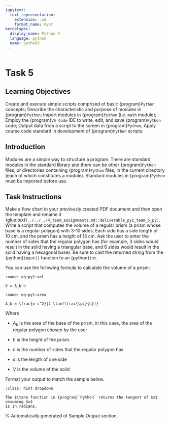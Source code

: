 ```yaml
---
jupytext:
  text_representation:
    extension: .md
    format_name: myst
kernelspec:
  display_name: Python 3
  language: python
  name: python3
---
```

```{include} /macros.md
```

# Task 5 

## Learning Objectives  

Create and execute simple scripts comprised of basic {program}`Python` concepts;
Describe the characteristic and purpose of modules in {program}`Python`; Import
modules in {program}`Python` (i.e. `math` module); Employ the {program}`VS Code`
IDE to write, edit, and save {program}`Python` code; Output data from a script
to the screen in {program}`Python`; Apply course code standard in development of
{program}`Python` scripts. 

 
## Introduction
 
Modules are a simple way to structure a program. There are standard modules in
the standard library and there can be other {program}`Python` files, or
directories containing {program}`Python` files, in the current directory (each
of which constitutes a module). Standard modules in {program}`Python` must be
imported before use. 


## Task Instructions 

Make a flow chart in your previously created PDF document and then open the
template and rename it
{glue:text}`../../../4_team_assignments.md::deliverable_py1_team_5_py:`. Write a script
that computes the volume of a regular prism (a prism whose base is a regular
polygon) with $3$-$10$ sides. Each side has a side length of
$\qty{10}{\centi\meter}$, and the prism has a height of
$\qty{15}{\centi\meter}$.  Ask the user to enter the number of sides that the
regular polygon has (for example, $3$ sides would result in the solid having a
triangular base, and $6$ sides would result in the solid having a hexagonal
base). Be sure to cast the returned string from the {python}`input()` function
to an {python}`int`.   

You can use the following formula to calculate the volume of a prism: 

```{math}
:name: eq:py1:vol

V = A_b h
```

```{math}
:name: eq:py1:area
 
A_b = \frac{n s^2}{4 \tan(\frac{\pi}{n})}
```
 
Where 

- $A_b$ is the area of the base of the prism, in this case, the area of the
  regular polygon chosen by the user 

- $h$ is the height of the prism 

- $n$ is the number of sides that the regular polygon has 

- $s$ is the length of one side 

- $V$ is the volume of the solid 

Format your output to match the sample below.

```{admonition} Hint
:class: hint dropdown

The $\tan$ function in {program}`Python` returns the tangent of $x$ assuming $x$
is in radians. 
```

% Automatically generated of Sample Output section.
```{include} /_build/intermediate/Part_3_Python/M1/tasks/team_5/a/sample_output.md
```